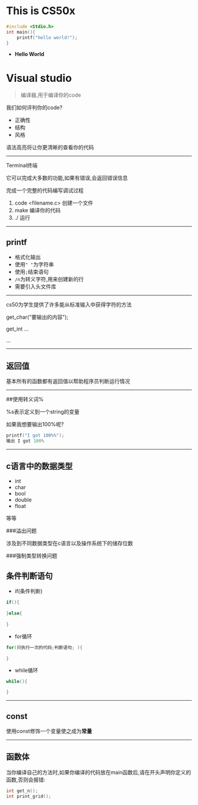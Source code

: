 # This is CS50x

```c
#include <Stdio.h>
int main(){
    printf("hello world!");
}
```

* **Hello World**



# Visual studio

> 编译器,用于编译你的code

我们如何评判你的code?

* 正确性
* 结构
* 风格



语法高亮将让你更清晰的查看你的代码

____

Terminal终端

它可以完成大多数的功能,如果有错误,会返回错误信息

完成一个完整的代码编写调试过程

1. code <filename.c> 创建一个文件
2. make <filename> 编译你的代码
3. ./<filename>   运行



___

## printf

* 格式化输出
* 使用`" "`为字符串
* 使用`;`结束语句
* `/n`为转义字符,用来创建新的行
* 需要引入头文件库



____

cs50为学生提供了许多能从标准输入中获得字符的方法

get_char("要输出的内容");

get_int ...

...

____

## 返回值

基本所有的函数都有返回值以帮助程序员判断运行情况



___

##使用转义词%

%s表示定义到一个string的变量



如果我想要输出100%呢?

```c
printf("I got 100%%");
输出 I got 100%
```

___

## c语言中的数据类型

* int
* char
* bool
* double
* float

等等

###溢出问题

涉及到不同数据类型在c语言以及操作系统下的储存位数

###强制类型转换问题



## 条件判断语句

* if(条件判断)

```c
if(){
    
}else{
    
}
```



* for循环

```c
for(只执行一次的代码;判断语句; ){
    
}
```



* while循环

```c
while(){

}
```



___

## const

使用const修饰一个变量使之成为**常量**



___

## 函数体

当你编译自己的方法时,如果你编译的代码放在main函数后,请在开头声明你定义的函数,否则会报错:

```c
int get_n();
int print_grid();
```

